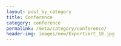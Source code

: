 ```yaml
---
layout: post_by_category
title: Conference
category: conference
permalink: /meta/category/conference/
header-img: images/new/Exportiert_18.jpg
---
```

